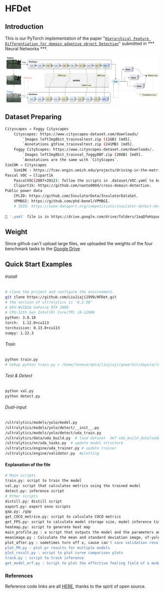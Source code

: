 # HFDet

## Introduction
This is our PyTorch implementation of the paper "[`Hierarchical Feature Differentiation for domain adaptive object Detection`]()" submitted in *** Neural Networks ***.

<div align="center">
    <img src="hfdet.png" width="1000" alt="HFDet">
</div>

## Dataset Preparing
```bash
Cityscapes → Foggy Cityscapes
    Cityscapes: https://www.cityscapes-dataset.com/downloads/
        `Images leftImg8bit_trainvaltest.zip (11GB) [md5].
        `Annotations gtFine_trainvaltest.zip (241MB) [md5].
    Foggy CityScapes: https://www.cityscapes-dataset.com/downloads/. 
        `Images leftImg8bit_trainval_foggyDBF.zip (20GB) [md5]. 
        `Annotations are the same with `CityScapes`. 
Sim10K → Cityscapes
    Sim10K : https://fcav.engin.umich.edu/projects/driving-in-the-matrix
Pascal VOC → Clipart1k
    PascalVOC(2007+2012): follow the scripts in .dataset/VOC.yaml to build VOC datasets.
    Clipart1k: https://github.com/naoto0804/cross-domain-detection.
Public power data 
    CPLID: https://github.com/InsulatorData/InsulatorDataSet.
    VPMBGI: https://github.com/phd-benel/VPMBGI.
    # IDID: https://ieee-dataport.org/competitions/insulator-defect-detection.

🔔 '.yaml' file is in https://drive.google.com/drive/folders/1aqQfeHzpxAiJBeITXhvD-Bw0PZnLeeP0
```

## Weight
Since github can't upload large files, we uploaded the weights of the four benchmark tasks to the [Google Drive](https://drive.google.com/drive/my-drive)

## Quick Start Examples

###### Install
```bash
# clone the project and configure the environment.
git clone https://github.com/LiuJiaji1999/HFDet.git
# the version of ultralytics is '8.2.50'           
# GPU-NVIDIA GeForce RTX 3090 
# CPU-12th Gen Intel(R) Core(TM) i9-12900
python: 3.8.18
torch:  1.12.0+cu113
torchvision: 0.13.0+cu113 
numpy: 1.22.3   
```

###### Train
```bash
python train.py
# nohup python train.py > /home/lenovo/data/liujiaji/powerGit/dayolo/logs/improve/c2f.log 2>&1 & tail -f /home/lenovo/data/liujiaji/powerGit/dayolo/logs/improve/c2f.log
```

###### Test & Detect
```bash
python val.py
python detect.py
```

###### Dual-input
```bash
/ultralytics/models/yolo/model.py
/ultralytics/models/yolo/detect/__init__.py 
/ultralytics/models/yolo/detect/uda_train.py
/ultralytics/data/uda_build.py  # load dataset  def uda_build_dataloader
/ultralytics/nn/uda_tasks.py  # update model structure
/ultralytics/engine/uda_trainer.py # update trainer
/ultralytics/engine/validator.py  #plotting
```


#### Explanation of the file
```bash
# Main scripts
train.py: script to train the model
val.py: script that calculates metrics using the trained model
detect.py: inference script
# Other scripts
distill.py: distill script
export.py: export onnx scripts
gap.py: /gap 
get_COCO_metrice.py: script to calculate COCO metrics
get_FPS.py: script to calculate model storage size, model inference time, FPS
heatmap.py: script to generate heat map
main_profile.py : a script that outputs the model and the parameters and calculations for each layer of the model
meanimage.py : Calculate the mean and standard deviation image, sf-yolo-like.
plot_after.py : sometimes turn off x, cause can't save validation result result.png
plot_PR.py : plot pr results for multiple models
plot_result.py : script to plot curve comparison plots
track.py : script to track inference
get_model_erf.py : Script to plot the effective feeling field of a model. [No visible effect]
```

### References
Reference code links are all [HERE](https://github.com/stars/LiuJiaji1999/lists/reference-da), thanks to the spirit of open source.


